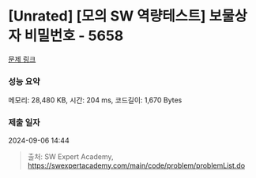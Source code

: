 # [Unrated] [모의 SW 역량테스트] 보물상자 비밀번호 - 5658 

[문제 링크](https://swexpertacademy.com/main/code/problem/problemDetail.do?contestProbId=AWXRUN9KfZ8DFAUo) 

### 성능 요약

메모리: 28,480 KB, 시간: 204 ms, 코드길이: 1,670 Bytes

### 제출 일자

2024-09-06 14:44



> 출처: SW Expert Academy, https://swexpertacademy.com/main/code/problem/problemList.do
